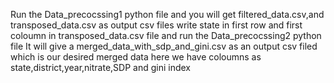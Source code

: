 Run the Data_precocssing1 python file and you will get filtered_data.csv,and transposed_data.csv as output csv files 
write state in first row and first coloumn in transposed_data.csv file and run the Data_precocssing2 python file 
It will give a merged_data_with_sdp_and_gini.csv as an output csv filed which is our desired merged data 
here we have coloumns as state,district,year,nitrate,SDP and gini index